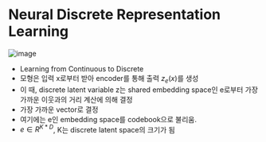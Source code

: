 # Neural Discrete Representation Learning

![image](https://user-images.githubusercontent.com/80622859/231402649-7732a7ac-f24e-4c9a-9956-e130e82d6a8e.png)

- Learning from Continuous to Discrete
- 모형은 입력 x로부터 받아 encoder를 통해 출력 $z_e (x)$를 생성
- 이 때, discrete latent variable z는 shared embedding space인 e로부터 가장 가까운 이웃과의 거리 계산에 의해 결정
- 가장 가까운 vector로 결정
- 여기에는 e인 embedding space를 codebook으로 불리움. 
- $e \in R^{K*D}$, K는 discrete latent space의 크기가 됨
